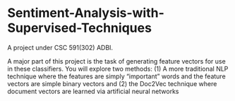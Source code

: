 # Sentiment-Analysis-with-Supervised-Techniques
A project under CSC 591(302) ADBI.

A major part of this project is the task of generating feature vectors for use in these classifiers.
You will explore two methods: (1) A more traditional NLP technique where the features are simply
“important” words and the feature vectors are simple binary vectors and (2) the Doc2Vec
technique where document vectors are learned via artificial neural networks
